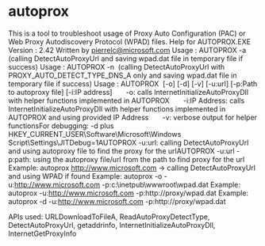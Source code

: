 # autoprox
This is a tool to troubleshoot usage of Proxy Auto Configuration (PAC) or Web Proxy Autodiscovery Protocol (WPAD) files.
Help for AUTOPROX.EXE
Version : 2.42
Written by pierrelc@microsoft.com
Usage : AUTOPROX -a  (calling DetectAutoProxyUrl and saving wpad.dat file in temporary file if success)
Usage : AUTOPROX -n  (calling DetectAutoProxyUrl with PROXY_AUTO_DETECT_TYPE_DNS_A only and saving wpad.dat file in temporary file if success)
Usage : AUTOPROX  [-o] [-d] [-v] [-u:url] [-p:Path to autoproxy file] [-i:IP address]       
-o: calls InternetInitializeAutoProxyDll with helper functions implemented in AUTOPROX       
-i:IP Address: calls InternetInitializeAutoProxyDll with helper functions implemented in AUTOPROX and using provided IP Address       
-v: verbose output for helper functionsFor debugging: 
-d plus HKEY_CURRENT_USER\Software\Microsoft\Windows Script\Settings\JITDebug=1AUTOPROX 
-u:url: calling DetectAutoProxyUrl and using autoproxy file to find the proxy for the urlAUTOPROX -u:url 
-p:path: using the autoproxy file/url from the path to find proxy for the url
Example: autoprox http://www.microsoft.com -> calling DetectAutoProxyUrl and using WPAD if found
Example: autoprox -o -u:http://www.microsoft.com -p:c:\inetpub\wwwroot\wpad.dat
Example: autoprox -u:http://www.microsoft.com -p:http://proxy/wpad.dat
Example: autoprox -d -u:http://www.microsoft.com -p:http://proxy/wpad.dat


APIs used: URLDownloadToFileA, ReadAutoProxyDetectType, DetectAutoProxyUrl, getaddrinfo, InternetInitializeAutoProxyDll,
InternetGetProxyInfo 
